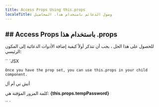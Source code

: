 ```yaml
---
title: Access Props Using this.props
localeTitle: وصول الدعائم باستخدام هذا. المحاصيل
---
```

## \## Access Props باستخدام هذا .props

للحصول على هذا الحل ، يجب أن تتذكر أولاً كيفية إضافة الأدوات الدعائية إلى المكون الرئيسي:

\`\` \`JSX

 `Once you have the prop set, you can use this.props in your child component. 
` 

أتش تي أم أل

كلمة المرور المؤقتة هي: **{this.props.tempPassword}**

\`\` \`